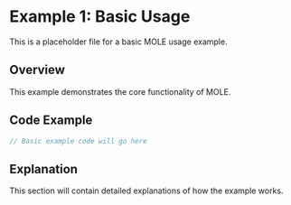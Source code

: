 # Example 1: Basic Usage

This is a placeholder file for a basic MOLE usage example.

## Overview

This example demonstrates the core functionality of MOLE.

## Code Example

```cpp
// Basic example code will go here
```

## Explanation

This section will contain detailed explanations of how the example works. 